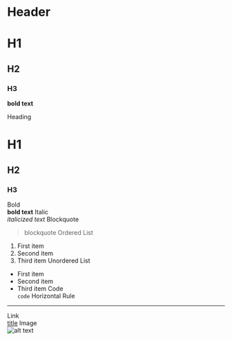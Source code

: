 # Header

# H1
## H2
### H3

**bold text**

Heading 	
# H1
## H2
### H3
Bold 	
**bold text**
Italic 	
*italicized text*
Blockquote 	
> blockquote
Ordered List 	
1. First item
2. Second item
3. Third item
Unordered List 	
- First item
- Second item
- Third item
Code 	
`code`
Horizontal Rule 	
---
Link 	
[title](https://www.example.com)
Image 	
![alt text](image.jpg)
